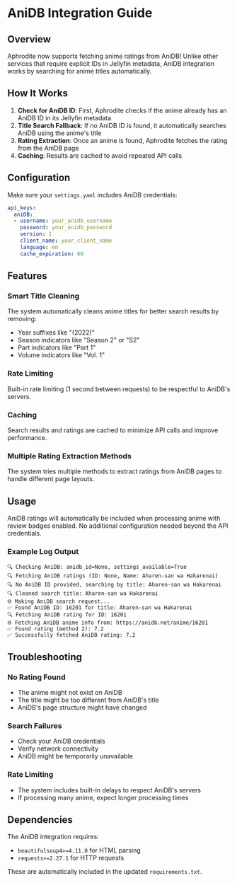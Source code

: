# AniDB Integration Guide

## Overview

Aphrodite now supports fetching anime ratings from AniDB! Unlike other services that require explicit IDs in Jellyfin metadata, AniDB integration works by searching for anime titles automatically.

## How It Works

1. **Check for AniDB ID**: First, Aphrodite checks if the anime already has an AniDB ID in its Jellyfin metadata
2. **Title Search Fallback**: If no AniDB ID is found, it automatically searches AniDB using the anime's title
3. **Rating Extraction**: Once an anime is found, Aphrodite fetches the rating from the AniDB page
4. **Caching**: Results are cached to avoid repeated API calls

## Configuration

Make sure your `settings.yaml` includes AniDB credentials:

```yaml
api_keys:
  aniDB:
  - username: your_anidb_username
    password: your_anidb_password
    version: 1
    client_name: your_client_name
    language: en
    cache_expiration: 60
```

## Features

### Smart Title Cleaning
The system automatically cleans anime titles for better search results by removing:
- Year suffixes like "(2022)"
- Season indicators like "Season 2" or "S2"
- Part indicators like "Part 1"
- Volume indicators like "Vol. 1"

### Rate Limiting
Built-in rate limiting (1 second between requests) to be respectful to AniDB's servers.

### Caching
Search results and ratings are cached to minimize API calls and improve performance.

### Multiple Rating Extraction Methods
The system tries multiple methods to extract ratings from AniDB pages to handle different page layouts.

## Usage

AniDB ratings will automatically be included when processing anime with review badges enabled. No additional configuration needed beyond the API credentials.

### Example Log Output

```
🔍 Checking AniDB: anidb_id=None, settings_available=True
🔍 Fetching AniDB ratings (ID: None, Name: Aharen-san wa Hakarenai)
🔍 No AniDB ID provided, searching by title: Aharen-san wa Hakarenai
🔍 Cleaned search title: Aharen-san wa Hakarenai
🌐 Making AniDB search request...
✅ Found AniDB ID: 16201 for title: Aharen-san wa Hakarenai
🔍 Fetching AniDB rating for ID: 16201
🌐 Fetching AniDB anime info from: https://anidb.net/anime/16201
✅ Found rating (method 2): 7.2
✅ Successfully fetched AniDB rating: 7.2
```

## Troubleshooting

### No Rating Found
- The anime might not exist on AniDB
- The title might be too different from AniDB's title
- AniDB's page structure might have changed

### Search Failures
- Check your AniDB credentials
- Verify network connectivity
- AniDB might be temporarily unavailable

### Rate Limiting
- The system includes built-in delays to respect AniDB's servers
- If processing many anime, expect longer processing times

## Dependencies

The AniDB integration requires:
- `beautifulsoup4>=4.11.0` for HTML parsing
- `requests>=2.27.1` for HTTP requests

These are automatically included in the updated `requirements.txt`.
